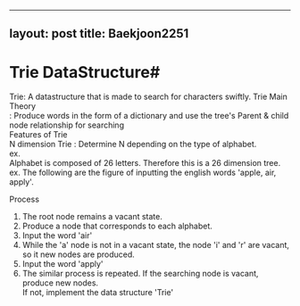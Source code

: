 
---
layout: post
title: Baekjoon2251
---

# Trie DataStructure#
Trie: A datastructure that is made to search for characters swiftly.
Trie Main Theory <br/>
: Produce words in the form of a dictionary and use the tree's Parent & child node relationship for searching <br/>
Features of Trie <br/>
N dimension Trie : Determine N depending on the type of alphabet. <br/>
ex. <br/>
Alphabet is composed of 26 letters. Therefore this is a 26 dimension tree. <br/>
ex. The following are the figure of inputting the english words 'apple, air, apply'.<br/>

Process <br/>
1. The root node remains a vacant state. <br/>
2.  Produce a node that corresponds to each alphabet. <br/>
3. Input the word 'air' <br/>
4. While the 'a' node is not in a vacant state, the node 'i' and 'r' are vacant, so it new nodes are produced.<br/>
5. Input the word 'apply' <br/>
6. The similar process is repeated. If the searching node is vacant, produce new nodes. <br/> 
If not, implement the data structure 'Trie' <br/>
